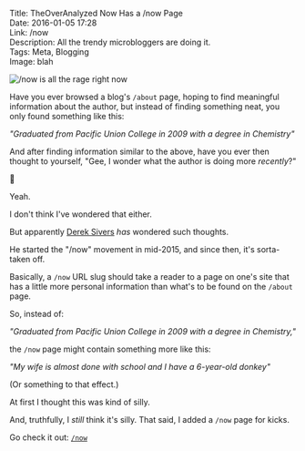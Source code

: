 Title: TheOverAnalyzed Now Has a /now Page  
Date: 2016-01-05 17:28  
Link: /now  
Description: All the trendy microbloggers are doing it.  
Tags: Meta, Blogging  
Image: blah  

![/now is all the rage right now][1]

Have you ever browsed a blog's `/about` page, hoping to find meaningful information about the author, but instead of finding something neat, you only found something like this:

<i>"Graduated from Pacific Union College in 2009 with a degree in Chemistry"</i>

And after finding information similar to the above, have you ever then thought to yourself, "Gee, I wonder what the author is doing more *recently*?"

🤔

Yeah.

I don't think I've wondered that either.

But apparently [Derek Sivers][2] *has* wondered such thoughts.

He started the "/now" movement in mid-2015, and since then, it's sorta-taken off.

Basically, a `/now` URL slug should take a reader to a page on one's site that has a little more personal information than what's to be found on the `/about` page.

So, instead of:

<i>"Graduated from Pacific Union College in 2009 with a degree in Chemistry,"</i>

the `/now` page might contain something more like this:

<i>"My wife is almost done with school and I have a 6-year-old donkey"</i> 

(Or something to that effect.)

At first I thought this was kind of silly. 

And, truthfully, I *still* think it's silly. That said, I added a `/now` page for kicks.

Go check it out: [`/now`][3]

[1]: http://d.pr/i/sBrZ+ "nownownow.com's explanation page"
[2]: http://sivers.org/nowff "Derek Sivers's blog"
[3]: /now "TheOverAnalyzed's `/now` page"